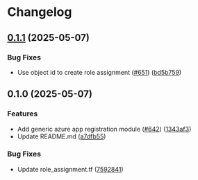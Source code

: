 # Changelog

## [0.1.1](https://github.com/prefapp/tfm/compare/azure-application-v0.1.0...azure-application-v0.1.1) (2025-05-07)


### Bug Fixes

* Use object id to create role assignment ([#651](https://github.com/prefapp/tfm/issues/651)) ([bd5b759](https://github.com/prefapp/tfm/commit/bd5b75969bbd49efa512bf27775f360cc6c907aa))

## 0.1.0 (2025-05-07)


### Features

* Add generic azure app registration module ([#642](https://github.com/prefapp/tfm/issues/642)) ([1343af3](https://github.com/prefapp/tfm/commit/1343af3c5c0af089ed32a54620f1b46a8a695a21))
* Update README.md ([a7dfb55](https://github.com/prefapp/tfm/commit/a7dfb55b83447cf3ef08d168ab756e791f322e7a))


### Bug Fixes

* Update role_assignment.tf ([7592841](https://github.com/prefapp/tfm/commit/75928419415d74de12d2d38a602df7aa703c860e))
